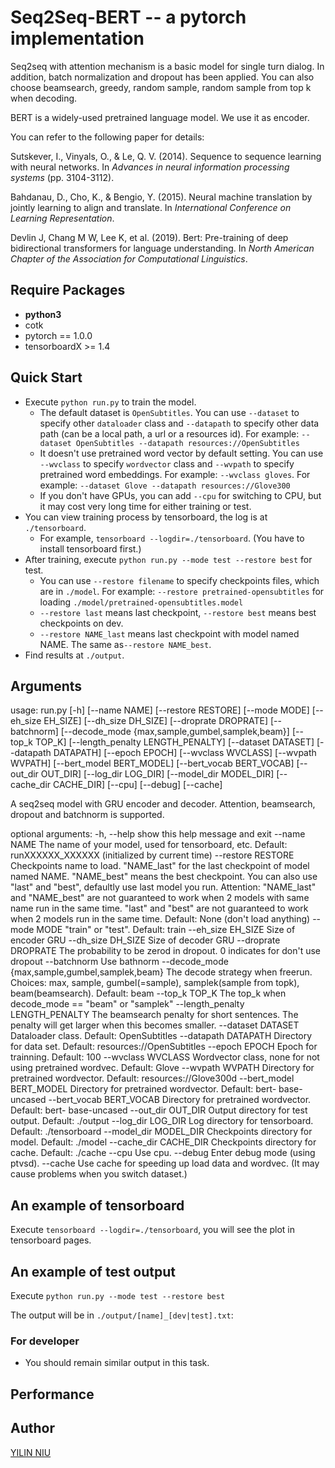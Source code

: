 # Seq2Seq-BERT -- a pytorch implementation

Seq2seq with attention mechanism is a basic model for single turn dialog. In addition, batch normalization and dropout has been applied. You can also choose beamsearch, greedy, random sample, random sample from top k when decoding.

BERT is a widely-used pretrained language model. We use it as encoder.

You can refer to the following paper for details:

Sutskever, I., Vinyals, O., & Le, Q. V. (2014). Sequence to sequence learning with neural networks. In *Advances in neural information processing systems* (pp. 3104-3112).

Bahdanau, D., Cho, K., & Bengio, Y. (2015). Neural machine translation by jointly learning to align and translate. In *International Conference on Learning Representation*.

Devlin J, Chang M W, Lee K, et al. (2019). Bert: Pre-training of deep bidirectional transformers for language understanding. In *North American Chapter of the Association for Computational Linguistics*.

## Require Packages

* **python3**
* cotk
* pytorch == 1.0.0
* tensorboardX >= 1.4

## Quick Start

* Execute ``python run.py`` to train the model.
  * The default dataset is ``OpenSubtitles``. You can use ``--dataset`` to specify other ``dataloader`` class and ``--datapath`` to specify other data path (can be a local path, a url or a resources id). For example: ``--dataset OpenSubtitles --datapath resources://OpenSubtitles``
  * It doesn't use pretrained word vector by default setting. You can use ``--wvclass`` to specify ``wordvector`` class and ``--wvpath`` to specify pretrained word embeddings. For example: ``--wvclass gloves``. For example: ``--dataset Glove --datapath resources://Glove300``
  * If you don't have GPUs, you can add `--cpu` for switching to CPU, but it may cost very long time for either training or test.
* You can view training process by tensorboard, the log is at `./tensorboard`.
  * For example, ``tensorboard --logdir=./tensorboard``. (You have to install tensorboard first.)
* After training, execute  ``python run.py --mode test --restore best`` for test.
  * You can use ``--restore filename`` to specify checkpoints files, which are in ``./model``. For example: ``--restore pretrained-opensubtitles`` for loading ``./model/pretrained-opensubtitles.model``
  * ``--restore last`` means last checkpoint, ``--restore best`` means best checkpoints on dev.
  * ``--restore NAME_last`` means last checkpoint with model named NAME. The same as``--restore NAME_best``.
* Find results at ``./output``.

## Arguments

  usage: run.py [-h] [--name NAME] [--restore RESTORE] [--mode MODE]
              [--eh_size EH_SIZE] [--dh_size DH_SIZE] [--droprate DROPRATE]
              [--batchnorm] [--decode_mode {max,sample,gumbel,samplek,beam}]
              [--top_k TOP_K] [--length_penalty LENGTH_PENALTY]
              [--dataset DATASET] [--datapath DATAPATH] [--epoch EPOCH]
              [--wvclass WVCLASS] [--wvpath WVPATH] [--bert_model BERT_MODEL]
              [--bert_vocab BERT_VOCAB] [--out_dir OUT_DIR]
              [--log_dir LOG_DIR] [--model_dir MODEL_DIR]
              [--cache_dir CACHE_DIR] [--cpu] [--debug] [--cache]

A seq2seq model with GRU encoder and decoder. Attention, beamsearch, dropout
and batchnorm is supported.

optional arguments:
  -h, --help            show this help message and exit
  --name NAME           The name of your model, used for tensorboard, etc.
                        Default: runXXXXXX_XXXXXX (initialized by current
                        time)
  --restore RESTORE     Checkpoints name to load. "NAME_last" for the last
                        checkpoint of model named NAME. "NAME_best" means the
                        best checkpoint. You can also use "last" and "best",
                        defaultly use last model you run. Attention:
                        "NAME_last" and "NAME_best" are not guaranteed to work
                        when 2 models with same name run in the same time.
                        "last" and "best" are not guaranteed to work when 2
                        models run in the same time. Default: None (don't load
                        anything)
  --mode MODE           "train" or "test". Default: train
  --eh_size EH_SIZE     Size of encoder GRU
  --dh_size DH_SIZE     Size of decoder GRU
  --droprate DROPRATE   The probability to be zerod in dropout. 0 indicates
                        for don't use dropout
  --batchnorm           Use bathnorm
  --decode_mode {max,sample,gumbel,samplek,beam}
                        The decode strategy when freerun. Choices: max,
                        sample, gumbel(=sample), samplek(sample from topk),
                        beam(beamsearch). Default: beam
  --top_k TOP_K         The top_k when decode_mode == "beam" or "samplek"
  --length_penalty LENGTH_PENALTY
                        The beamsearch penalty for short sentences. The
                        penalty will get larger when this becomes smaller.
  --dataset DATASET     Dataloader class. Default: OpenSubtitles
  --datapath DATAPATH   Directory for data set. Default:
                        resources://OpenSubtitles
  --epoch EPOCH         Epoch for trainning. Default: 100
  --wvclass WVCLASS     Wordvector class, none for not using pretrained
                        wordvec. Default: Glove
  --wvpath WVPATH       Directory for pretrained wordvector. Default:
                        resources://Glove300d
  --bert_model BERT_MODEL
                        Directory for pretrained wordvector. Default: bert-
                        base-uncased
  --bert_vocab BERT_VOCAB
                        Directory for pretrained wordvector. Default: bert-
                        base-uncased
  --out_dir OUT_DIR     Output directory for test output. Default: ./output
  --log_dir LOG_DIR     Log directory for tensorboard. Default: ./tensorboard
  --model_dir MODEL_DIR
                        Checkpoints directory for model. Default: ./model
  --cache_dir CACHE_DIR
                        Checkpoints directory for cache. Default: ./cache
  --cpu                 Use cpu.
  --debug               Enter debug mode (using ptvsd).
  --cache               Use cache for speeding up load data and wordvec. (It
                        may cause problems when you switch dataset.)

## An example of tensorboard

Execute ``tensorboard --logdir=./tensorboard``, you will see the plot in tensorboard pages.

## An example of test output

Execute ``python run.py --mode test --restore best``

The output will be in `./output/[name]_[dev|test].txt`:

### For developer

- You should remain similar output in this task.

## Performance

<!-- |               | Perplexity | BLEU  |
| ------------- | ---------- | ----- |
| OpenSubtitles | 51.45      | 0.165 | -->

## Author

[YILIN NIU](https://github.com/heyLinsir)
